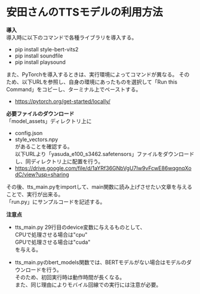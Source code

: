 # 安田さんのTTSモデルの利用方法

**導入**  
導入時に以下のコマンドで各種ライブラリを導入する。
- pip install style-bert-vits2  
- pip install soundfile  
- pip install playsound  

また、PyTorchを導入するときは、実行環境によってコマンドが異なる。
そのため、以下URLを参照し、自身の環境にあったものを選択して「Run this Command」をコピーし、ターミナル上でペーストする。
- https://pytorch.org/get-started/locally/  
  
**必要ファイルのダウンロード**  
「model_assets」ディレクトリ上に  
- config.json  
- style_vectors.npy  
があることを確認する。  
以下URLより「yasuda_e100_s3462.safetensors」ファイルをダウンロードし、同ディレクトリ上に配置を行う。  
- https://drive.google.com/file/d/1aYRf36GNbVgU7Iw9vFcwE86wqgnqXodC/view?usp=sharing  

その後、tts_main.pyをimportして、main関数に読み上げさせたい文章を与えることで、実行が出来る。  
「run.py」にサンプルコードを記述する。  
  
**注意点**  
- tts_main.py 29行目のdevice変数に与えるものとして、  
CPUで処理させる場合は"cpu"  
GPUで処理させる場合は"cuda"  
を与える。  

- tts_main.pyのbert_models関数では、BERTモデルがない場合はモデルのダウンロードを行う。  
そのため、初回実行時は動作時間が長くなる。  
また、同じ理由によりモバイル回線での実行には注意が必要。  
